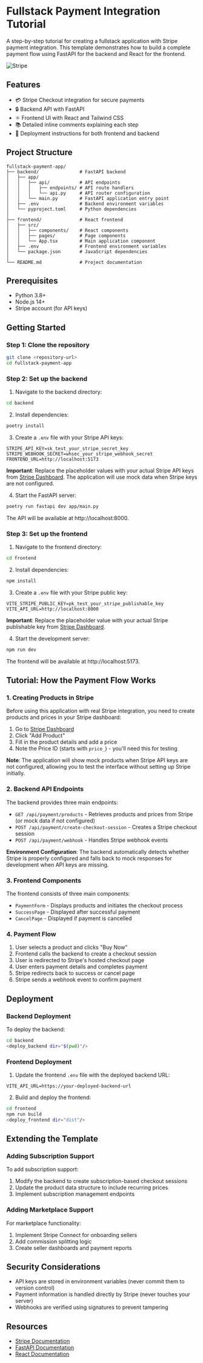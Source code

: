 # Fullstack Payment Integration Tutorial

A step-by-step tutorial for creating a fullstack application with Stripe payment integration. This template demonstrates how to build a complete payment flow using FastAPI for the backend and React for the frontend.

![Stripe](./stripe.png)


## Features

- 💳 Stripe Checkout integration for secure payments
- 🔒 Backend API with FastAPI
- ⚛️ Frontend UI with React and Tailwind CSS
- 📚 Detailed inline comments explaining each step
- 🚀 Deployment instructions for both frontend and backend

## Project Structure

```
fullstack-payment-app/
├── backend/               # FastAPI backend
│   ├── app/
│   │   ├── api/           # API endpoints
│   │   │   ├── endpoints/ # API route handlers
│   │   │   └── api.py     # API router configuration
│   │   └── main.py        # FastAPI application entry point
│   ├── .env               # Backend environment variables
│   └── pyproject.toml     # Python dependencies
│
├── frontend/              # React frontend
│   ├── src/
│   │   ├── components/    # React components
│   │   ├── pages/         # Page components
│   │   └── App.tsx        # Main application component
│   ├── .env               # Frontend environment variables
│   └── package.json       # JavaScript dependencies
│
└── README.md              # Project documentation
```

## Prerequisites

- Python 3.8+
- Node.js 14+
- Stripe account (for API keys)

## Getting Started

### Step 1: Clone the repository

```bash
git clone <repository-url>
cd fullstack-payment-app
```

### Step 2: Set up the backend

1. Navigate to the backend directory:

```bash
cd backend
```

2. Install dependencies:

```bash
poetry install
```

3. Create a `.env` file with your Stripe API keys:

```
STRIPE_API_KEY=sk_test_your_stripe_secret_key
STRIPE_WEBHOOK_SECRET=whsec_your_stripe_webhook_secret
FRONTEND_URL=http://localhost:5173
```

**Important**: Replace the placeholder values with your actual Stripe API keys from [Stripe Dashboard](https://dashboard.stripe.com/apikeys). The application will use mock data when Stripe keys are not configured.

4. Start the FastAPI server:

```bash
poetry run fastapi dev app/main.py
```

The API will be available at http://localhost:8000.

### Step 3: Set up the frontend

1. Navigate to the frontend directory:

```bash
cd frontend
```

2. Install dependencies:

```bash
npm install
```

3. Create a `.env` file with your Stripe public key:

```
VITE_STRIPE_PUBLIC_KEY=pk_test_your_stripe_publishable_key
VITE_API_URL=http://localhost:8000
```

**Important**: Replace the placeholder value with your actual Stripe publishable key from [Stripe Dashboard](https://dashboard.stripe.com/apikeys).

4. Start the development server:

```bash
npm run dev
```

The frontend will be available at http://localhost:5173.

## Tutorial: How the Payment Flow Works

### 1. Creating Products in Stripe

Before using this application with real Stripe integration, you need to create products and prices in your Stripe dashboard:

1. Go to [Stripe Dashboard](https://dashboard.stripe.com/products)
2. Click "Add Product"
3. Fill in the product details and add a price
4. Note the Price ID (starts with `price_`) - you'll need this for testing

**Note**: The application will show mock products when Stripe API keys are not configured, allowing you to test the interface without setting up Stripe initially.

### 2. Backend API Endpoints

The backend provides three main endpoints:

- `GET /api/payment/products` - Retrieves products and prices from Stripe (or mock data if not configured)
- `POST /api/payment/create-checkout-session` - Creates a Stripe checkout session
- `POST /api/payment/webhook` - Handles Stripe webhook events

**Environment Configuration**: The backend automatically detects whether Stripe is properly configured and falls back to mock responses for development when API keys are missing.

### 3. Frontend Components

The frontend consists of three main components:

- `PaymentForm` - Displays products and initiates the checkout process
- `SuccessPage` - Displayed after successful payment
- `CancelPage` - Displayed if payment is cancelled

### 4. Payment Flow

1. User selects a product and clicks "Buy Now"
2. Frontend calls the backend to create a checkout session
3. User is redirected to Stripe's hosted checkout page
4. User enters payment details and completes payment
5. Stripe redirects back to success or cancel page
6. Stripe sends a webhook event to confirm payment

## Deployment

### Backend Deployment

To deploy the backend:

```bash
cd backend
<deploy_backend dir="$(pwd)"/>
```

### Frontend Deployment

1. Update the frontend `.env` file with the deployed backend URL:

```
VITE_API_URL=https://your-deployed-backend-url
```

2. Build and deploy the frontend:

```bash
cd frontend
npm run build
<deploy_frontend dir="dist"/>
```

## Extending the Template

### Adding Subscription Support

To add subscription support:

1. Modify the backend to create subscription-based checkout sessions
2. Update the product data structure to include recurring prices
3. Implement subscription management endpoints

### Adding Marketplace Support

For marketplace functionality:

1. Implement Stripe Connect for onboarding sellers
2. Add commission splitting logic
3. Create seller dashboards and payment reports

## Security Considerations

- API keys are stored in environment variables (never commit them to version control)
- Payment information is handled directly by Stripe (never touches your server)
- Webhooks are verified using signatures to prevent tampering

## Resources

- [Stripe Documentation](https://stripe.com/docs)
- [FastAPI Documentation](https://fastapi.tiangolo.com/)
- [React Documentation](https://reactjs.org/)
